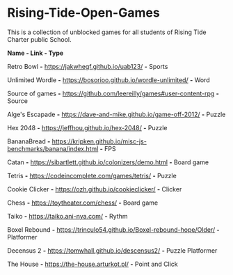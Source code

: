 # Rising-Tide-Open-Games
This is a collection of unblocked games for all students of Rising Tide Charter public School.

**Name - Link - Type**

Retro Bowl **-** https://jakwhegf.github.io/uab123/ **-** Sports

Unlimited Wordle **-** https://bosorioo.github.io/wordle-unlimited/ **-** Word

Source of games **-** https://github.com/leereilly/games#user-content-rpg **-** Source

Alge's Escapade **-** https://dave-and-mike.github.io/game-off-2012/ **-** Puzzle

Hex 2048 **-** https://jeffhou.github.io/hex-2048/ **-** Puzzle

BananaBread **-** https://kripken.github.io/misc-js-benchmarks/banana/index.html **-** FPS

Catan **-** https://sibartlett.github.io/colonizers/demo.html **-** Board game

Tetris **-** https://codeincomplete.com/games/tetris/ **-** Puzzle

Cookie Clicker **-** https://ozh.github.io/cookieclicker/ **-** Clicker

Chess **-** https://toytheater.com/chess/ **-** Board game

Taiko **-** https://taiko.ani-nya.com/ **-** Rythm

Boxel Rebound **-** https://trinculo54.github.io/Boxel-rebound-hope/Older/ **-** Platformer

Decensus 2 **-** https://tomwhall.github.io/descensus2/ **-** Puzzle Platformer

The House **-** https://the-house.arturkot.pl/ **-** Point and Click
